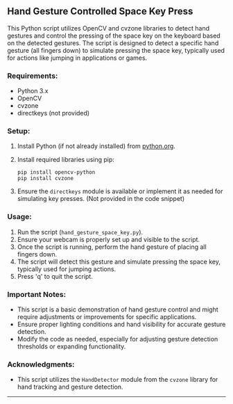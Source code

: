 ## Hand Gesture Controlled Space Key Press

This Python script utilizes OpenCV and cvzone libraries to detect hand gestures and control the pressing of the space key on the keyboard based on the detected gestures. The script is designed to detect a specific hand gesture (all fingers down) to simulate pressing the space key, typically used for actions like jumping in applications or games.

### Requirements:

- Python 3.x
- OpenCV
- cvzone
- directkeys (not provided)

### Setup:

1. Install Python (if not already installed) from [python.org](https://www.python.org/).
2. Install required libraries using pip:

    ```
    pip install opencv-python
    pip install cvzone
    ```

3. Ensure the `directkeys` module is available or implement it as needed for simulating key presses. (Not provided in the code snippet)

### Usage:

1. Run the script (`hand_gesture_space_key.py`).
2. Ensure your webcam is properly set up and visible to the script.
3. Once the script is running, perform the hand gesture of placing all fingers down.
4. The script will detect this gesture and simulate pressing the space key, typically used for jumping actions.
5. Press 'q' to quit the script.

### Important Notes:

- This script is a basic demonstration of hand gesture control and might require adjustments or improvements for specific applications.
- Ensure proper lighting conditions and hand visibility for accurate gesture detection.
- Modify the code as needed, especially for adjusting gesture detection thresholds or expanding functionality.

### Acknowledgments:

- This script utilizes the `HandDetector` module from the `cvzone` library for hand tracking and gesture detection.

---







